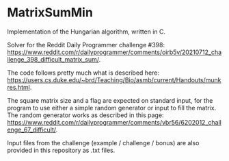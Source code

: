 # MatrixSumMin

Implementation of the Hungarian algorithm, written in C.

Solver for the Reddit Daily Programmer challenge #398: https://www.reddit.com/r/dailyprogrammer/comments/oirb5v/20210712_challenge_398_difficult_matrix_sum/.

The code follows pretty much what is described here: https://users.cs.duke.edu/~brd/Teaching/Bio/asmb/current/Handouts/munkres.html.

The square matrix size and a flag are expected on standard input, for the program to use either a simple random generator or input to fill the matrix. The random generator works as described in this page: https://www.reddit.com/r/dailyprogrammer/comments/vbr56/6202012_challenge_67_difficult/.

Input files from the challenge (example / challenge / bonus) are also provided in this repository as .txt files.
